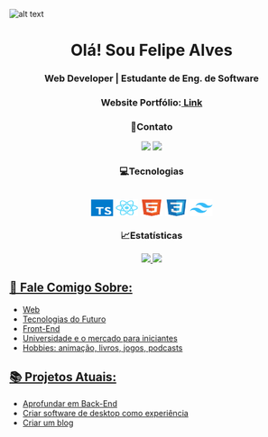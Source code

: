 ![alt text](https://i.imgur.com/aXzUuS7.jpg)
<h1 align="center"> Olá! Sou Felipe Alves </h1>
<h3 align="center">Web Developer | Estudante de Eng. de Software</h3>
<h3 align="center">Website Portfólio:<a href="https://felipeleao.pages.dev/" target="_blank" align="center"> Link</a> </h3>

           
<h3 align="center">👋Contato</h3>
<div align="center">
  <a href = "mailto:felipealvesleao4@gmail.com"><img src="https://img.shields.io/badge/-Gmail-%23333?style=for-the-badge&logo=gmail&logoColor=white" target="_blank"></a>
  <a href="https://www.linkedin.com/in/felipe-alves-le%C3%A3o-de-ara%C3%BAjo-3b7b7220b/" target="_blank"><img src="https://img.shields.io/badge/-LinkedIn-%230077B5?style=for-the-badge&logo=linkedin&logoColor=white" target="_blank"></a>  
</div>
<h3 align="center">💻Tecnologias</h3>
<div align="center" ><br>
  <img align="center" alt="Icon-TS" height="30" width="40" src="https://raw.githubusercontent.com/devicons/devicon/master/icons/typescript/typescript-plain.svg">
  <img align="center" alt="Icon-React" height="30" width="40" src="https://raw.githubusercontent.com/devicons/devicon/master/icons/react/react-original.svg">
  <img align="center" alt="Icon-HTML" height="30" width="40" src="https://raw.githubusercontent.com/devicons/devicon/master/icons/html5/html5-original.svg">
  <img align="center" alt="Icon-CSS" height="30" width="40" src="https://raw.githubusercontent.com/devicons/devicon/master/icons/css3/css3-original.svg">
  <img align="center" alt="Icon-Tailwind" height="30" width="40" src="https://raw.githubusercontent.com/devicons/devicon/master/icons/tailwindcss/tailwindcss-plain.svg">
</div>
<h3 align="center"> 📈Estatísticas </h3>
<div align="center">
  <a href="https://github.com/FelipeAlvesLeao/">
  <img height="180em" src="https://github-readme-stats-sigma-five.vercel.app/api?username=felipealvesleao&show_icons=true&theme=dracula&count_private=true"/>
  <img height="180em" src="https://github-readme-stats-sigma-five.vercel.app/api/top-langs/?username=felipealvesleao&layout=compact&langs_count=7&theme=dracula"/>
</div>

## 💬 Fale Comigo Sobre:
- Web
- Tecnologias do Futuro
- Front-End
- Universidade e o mercado para iniciantes
- Hobbies: animação, livros, jogos, podcasts

## 📚 Projetos Atuais:
- Aprofundar em Back-End
- Criar software de desktop como experiência
- Criar um blog
